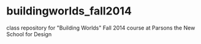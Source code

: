 buildingworlds_fall2014
=======================

class repository for "Building Worlds" Fall 2014 course at Parsons the New School for Design
